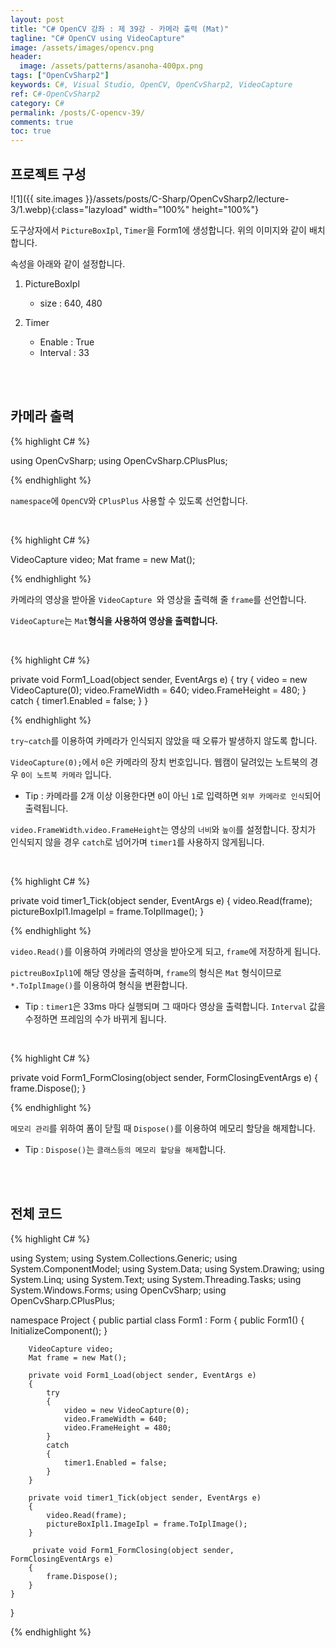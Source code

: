 ```yaml
---
layout: post
title: "C# OpenCV 강좌 : 제 39강 - 카메라 출력 (Mat)"
tagline: "C# OpenCV using VideoCapture"
image: /assets/images/opencv.png
header:
  image: /assets/patterns/asanoha-400px.png
tags: ["OpenCvSharp2"]
keywords: C#, Visual Studio, OpenCV, OpenCvSharp2, VideoCapture
ref: C#-OpenCvSharp2
category: C#
permalink: /posts/C-opencv-39/
comments: true
toc: true
---
```


## 프로젝트 구성

![1]({{ site.images }}/assets/posts/C-Sharp/OpenCvSharp2/lecture-3/1.webp){:class="lazyload" width="100%" height="100%"}

도구상자에서 `PictureBoxIpl`, `Timer`을 Form1에 생성합니다. 위의 이미지와 같이 배치합니다.

속성을 아래와 같이 설정합니다.

1. PictureBoxIpl
    * size : 640, 480

2. Timer
    * Enable : True
    * Interval : 33

<br>
<br>

## 카메라 출력

{% highlight C# %}

using OpenCvSharp;
using OpenCvSharp.CPlusPlus;

{% endhighlight %}

`namespace`에 `OpenCV`와 `CPlusPlus` 사용할 수 있도록 선언합니다.

<br>

{% highlight C# %}

VideoCapture video;
Mat frame = new Mat();

{% endhighlight %}

카메라의 영상을 받아올 `VideoCapture `와 영상을 출력해 줄 `frame`를 선언합니다.

`VideoCapture`는 `Mat`**형식을 사용하여 영상을 출력합니다.**

<br>

{% highlight C# %}

private void Form1_Load(object sender, EventArgs e)
{
    try
    {
        video = new VideoCapture(0);
        video.FrameWidth = 640;
        video.FrameHeight = 480;
    }
    catch
    {
        timer1.Enabled = false;
    }
}

{% endhighlight %}

`try~catch`를 이용하여 카메라가 인식되지 않았을 때 오류가 발생하지 않도록 합니다.

`VideoCapture(0);`에서 `0`은 카메라의 장치 번호입니다. 웹캠이 달려있는 노트북의 경우 `0이 노트북 카메라` 입니다.

- Tip : 카메라를 2개 이상 이용한다면 `0`이 아닌 `1`로 입력하면 `외부 카메라로 인식`되어 출력됩니다.

`video.FrameWidth`.`video.FrameHeight`는 영상의 `너비`와 `높이`를 설정합니다. 장치가 인식되지 않을 경우 `catch`로 넘어가며 `timer1`를 사용하지 않게됩니다.

<br>

{% highlight C# %}

private void timer1_Tick(object sender, EventArgs e)
{
    video.Read(frame);
    pictureBoxIpl1.ImageIpl = frame.ToIplImage();
}

{% endhighlight %}

`video.Read()`를 이용하여 카메라의 영상을 받아오게 되고, `frame`에 저장하게 됩니다.

`pictreuBoxIpl1`에 해당 영상을 출력하며, `frame`의 형식은 `Mat` 형식이므로 `*.ToIplImage()`를 이용하여 형식을 변환합니다.

- Tip : `timer1`은 33ms 마다 실행되며 그 때마다 영상을 출력합니다. `Interval` 값을 수정하면 프레임의 수가 바뀌게 됩니다.

<br>

{% highlight C# %}

private void Form1_FormClosing(object sender, FormClosingEventArgs e)
{
    frame.Dispose();
}

{% endhighlight %}

`메모리 관리`를 위하여 폼이 닫힐 때 `Dispose()`를 이용하여 메모리 할당을 해제합니다.

- Tip : `Dispose()`는 `클래스등의 메모리 할당을 해제`합니다.

<br>
<br>

## 전체 코드

{% highlight C# %}

using System;
using System.Collections.Generic;
using System.ComponentModel;
using System.Data;
using System.Drawing;
using System.Linq;
using System.Text;
using System.Threading.Tasks;
using System.Windows.Forms;
using OpenCvSharp;
using OpenCvSharp.CPlusPlus;

namespace Project
{
    public partial class Form1 : Form
    {
        public Form1()
        {
            InitializeComponent();
        }

        VideoCapture video;
        Mat frame = new Mat();

        private void Form1_Load(object sender, EventArgs e)
        {
            try
            { 
                video = new VideoCapture(0);
                video.FrameWidth = 640;
                video.FrameHeight = 480;
            }
            catch
            {
                timer1.Enabled = false;
            }
        }

        private void timer1_Tick(object sender, EventArgs e)
        {
            video.Read(frame);
            pictureBoxIpl1.ImageIpl = frame.ToIplImage();
        }
        
         private void Form1_FormClosing(object sender, FormClosingEventArgs e)
        {
            frame.Dispose();
        }       
    }
}

{% endhighlight %}